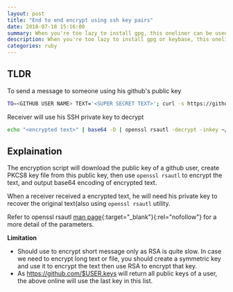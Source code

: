 ```yaml
---
layout: post
title: "End to end encrypt using ssh key pairs"
date: 2018-07-18 15:16:00
summary: When you're too lazy to install gpg, this oneliner can be used to encrypt/decrypt a message with ssh keypair
description: When you're too lazy to install gpg or keybase, this oneliner can be used to encrypt/decrypt a message with ssh keypair
categories: ruby
---
```


## TLDR

To send a message to someone using his github's public key

~~~ bash
TO=<GITHUB USER NAME> TEXT='<SUPER SECRET TEXT>'; curl -s https://github.com/$TO.keys | ssh-keygen -f /dev/stdin  -e -m PKCS8 > $TO.pem.pub; echo $TEXT | openssl rsautl -inkey $TO.pem.pub -encrypt -pubin -ssl | base64 ; rm -f $TO.pem.pub
~~~ 

Receiver will use his SSH private key to decrypt

~~~ bash
echo "<encrypted text>" | base64 -D | openssl rsautl -decrypt -inkey ~/.ssh/id_rsa
~~~ 

## Explaination

The encryption script will download the public key of a github user, create PKCS8 key file from this public key, then use `openssl rsautl` to encrypt the text, and output base64 encoding of encrypted text.

When a receiver received a encrypted text, he will need his private key to recover the original text(also using `openssl rsautl` utility.

Refer to openssl rsautl [man page](https://www.openssl.org/docs/man1.1.0/apps/openssl-rsautl.html){:target="_blank"}{:rel="nofollow"} for a more detail of the parameters.

__Limitation__
- Should use to encrypt short message only as RSA is quite slow. In case we need to encrypt long text or file, you should create a symmetric key and use it to encrypt the text then use RSA to encrypt that key.
- As https://github.com/$USER.keys will return all public keys of a user, the above online will use the last key in this list.
